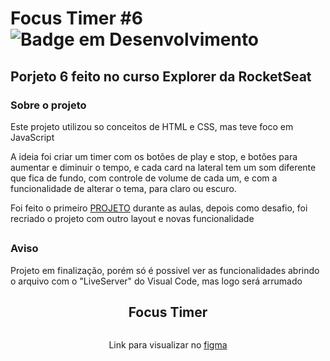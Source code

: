 # Focus Timer #6 </br> ![Badge em Desenvolvimento](http://img.shields.io/static/v1?label=STATUS&message=EM%20DESENVOLVIMENTO&color=GREEN&style=for-the-badge)

<h2>Porjeto 6 feito no curso Explorer da RocketSeat</h2>

<h3>Sobre o projeto</h3>

<p>Este projeto utilizou so conceitos de HTML e CSS, mas teve foco em JavaScript</p> 

<p>
  A ideia foi criar um timer com os botões de play e stop, e botões para aumentar e diminuir o tempo, e cada card na lateral tem um som diferente que fica de fundo,
  com controle de volume de cada um, e com a funcionalidade de alterar o tema, para claro ou escuro.
</p>

<p>
  Foi feito o primeiro <a href="https://www.figma.com/file/9bqfx4RXrabmS29BXwAu83/Explorer-Stage-05-Projeto-01-(Copy)?node-id=0%3A1" target="_blank">PROJETO</a> 
  durante as aulas, depois como desafio, foi recriado o projeto com outro layout e novas funcionalidade
</p>

##
<div>
  <h3>Aviso</h3>
  <p>Projeto em finalização, porém só é possivel ver as funcionalidades abrindo o arquivo com o "LiveServer" do Visual Code, mas logo será arrumado</p>
</div>

<div align="center">
  <h2 >Focus Timer</h2>
  <img src="https://user-images.githubusercontent.com/91683433/194442587-5fb6ea01-7e1a-429a-9477-a52d8768952c.png" alt="">
  <p>Link para visualizar no <a href="https://www.figma.com/file/nlJJAVuGDc1tnDKqUW4FJA/Stage-05---Dark-Mode-FocusTimer/duplicate" target="_blank">figma</a></p>
</div>
